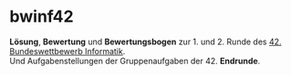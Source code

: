 # bwinf42

**Lösung**, **Bewertung** und **Bewertungsbogen** zur 1. und 2. Runde des [42. Bundeswettbewerb Informatik](https://bwinf.de/bundeswettbewerb/42). </br>
Und Aufgabenstellungen der Gruppenaufgaben der 42. **Endrunde**.

